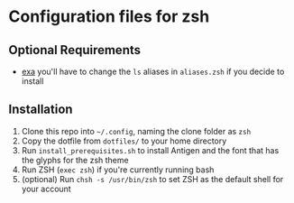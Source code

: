 # Configuration files for zsh

## Optional Requirements

- [exa](https://the.exa.website/) you'll have to change the `ls` aliases in `aliases.zsh` if you decide to install

## Installation

1. Clone this repo into `~/.config`, naming the clone folder as `zsh`
2. Copy the dotfile from `dotfiles/` to your home directory
3. Run `install_prerequisites.sh` to install Antigen and the font that has the glyphs for the zsh theme
4. Run ZSH (`exec zsh`) if you're currently running bash
5. (optional) Run `chsh -s /usr/bin/zsh` to set ZSH as the default shell for your account


